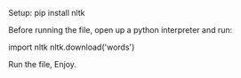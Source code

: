 Setup:
pip install nltk

Before running the file, open up a python interpreter and run:

import nltk
nltk.download('words')

Run the file,
Enjoy.
